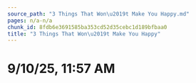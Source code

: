 ```yaml
---
source_path: "3 Things That Won\u2019t Make You Happy.md"
pages: n/a-n/a
chunk_id: 8fdb6e3691585ba353cd52d35cebc1d189bfbaa0
title: "3 Things That Won\u2019t Make You Happy"
---
```

# 9/10/25, 11:57 AM
